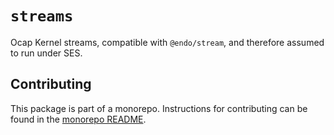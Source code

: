 # `streams`

Ocap Kernel streams, compatible with `@endo/stream`, and therefore assumed to run under SES.

## Contributing

This package is part of a monorepo. Instructions for contributing can be found in the [monorepo README](https://github.com/MetaMask/ocap-kernel#readme).
